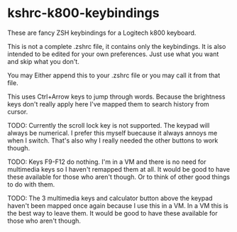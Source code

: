 kshrc-k800-keybindings
======================

These are fancy ZSH keybindings for a Logitech k800 keyboard.


This is not a complete .zshrc file, it contains only the keybindings. It is also intended to be edited for your own preferences. Just use what you want and skip what you don't.

You may Either append this to your .zshrc file or you may call it from that file.

This uses Ctrl+Arrow keys to jump through words. Because the brightness keys don't really apply here I've mapped them to search history from cursor.

TODO: Currently the scroll lock key is not supported. The keypad will always be numerical. I prefer this myself buecause it always annoys me when I switch. That's also why I really needed the other buttons to work though.

TODO: Keys F9-F12 do nothing. I'm in a VM and there is no need for multimedia keys so I haven't remapped them at all. It would be good to have these available for those who aren't though. Or to think of other good things to do with them.

TODO: The 3 multimedia keys and calculator button above the keypad haven't been mapped once again because I use this in a VM. In a VM this is the best way to leave them. It would be good to have these available for those who aren't though.

